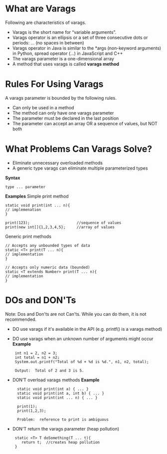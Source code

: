 
# What are Varags
Following are characteristics of varags.
 - Varags is the short name for “variable arguments”.
 - Varags operator is an ellipsis or a set of three consecutive dots or periods:  … (no
   spaces in between) 
 - Varags operator in Java is similar to the *args
   (non-keyword arguments) in Python, spread operator (...) in
   JavaScript and C++ 
 - The varags parameter is a one-dimensional array
 - A method that uses varags is called **varags method**
 
# Rules For Using Varags
A varags parameter is bounded by the following rules.
-   Can only be used in a method
-   The method can only have one varags parameter
-   The parameter must be declared in the last position
-   The parameter can accept an array OR a sequence of values, but NOT both

# What Problems Can Varags Solve?
-   Eliminate unnecessary overloaded methods    
-   A generic type varags can eliminate multiple parameterized types

**Syntax**

    type ... parameter
**Examples**
Simple print method

    static void print(int ... n){
    // implemenation
    }
    
    print(123);						//sequence of values
    print(new int[]{1,2,3,4,5};		//array of values
    
Generic print methods

    // Accepts any unbounded types of data
    static <T> print(T ... n){
    // implementation
    }
    
    // Accepts only numeric data (bounded)
    static <T extends Number> print(T ... n){
    // implementation
    }

# DOs and DON'Ts
Note:  Dos and Don'ts are not Can'ts.  While you can do them, it is not recommended.
 - DO use varags if it's available in the API (e.g. printf() is a varags
   method) 
 - DO use varags when an unknown number of arguments might occur
**Example**

	    int n1 = 2, n2 = 3;
        int total = n1 + n2;
        System.out.printf("Total of %d + %d is %d.", n1, n2, total);
        
        Output:  Total of 2 and 3 is 5.

- DON’T overload varags methods
**Example**

	    static void print(int a) { ... }
	    static void print(int a, int b) { ... }
	    static void print(int ... n) { ... }
	    
		print(1);
		print(1,2,3);
		
	    Problem:  reference to print is ambiguous
- DON'T return the varags parameter (heap pollution)

	   static <T> T doSomething(T ... t){
          return t;  //creates heap pollution
       }
